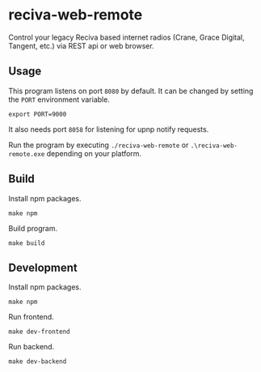 # reciva-web-remote
Control your legacy Reciva based internet radios (Crane, Grace Digital, Tangent, etc.) via REST api or web browser.

## Usage

This program listens on port `8080` by default. It can be changed by setting the `PORT` environment variable. 
```
export PORT=9000
```
It also needs port `8058` for listening for upnp notify requests.

Run the program by executing `./reciva-web-remote` or `.\reciva-web-remote.exe` depending on your platform.

## Build

Install npm packages.
```
make npm
```

Build program.
```
make build
```

## Development

Install npm packages.
```
make npm
```

Run frontend.
```
make dev-frontend
```

Run backend.
```
make dev-backend
```